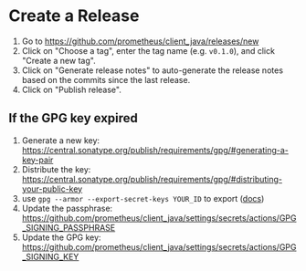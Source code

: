 # Create a Release

1. Go to <https://github.com/prometheus/client_java/releases/new>
2. Click on "Choose a tag", enter the tag name (e.g. `v0.1.0`), and click "Create a new tag".
3. Click on "Generate release notes" to auto-generate the release notes based on the commits since
   the last release.
4. Click on "Publish release".

## If the GPG key expired

1. Generate a new key:
   <https://central.sonatype.org/publish/requirements/gpg/#generating-a-key-pair>
2. Distribute the
   key: <https://central.sonatype.org/publish/requirements/gpg/#distributing-your-public-key>
3. use `gpg --armor --export-secret-keys YOUR_ID` to
   export ([docs](https://github.com/actions/setup-java/blob/main/docs/advanced-usage.md#gpg))
4. Update the
   passphrase: <https://github.com/prometheus/client_java/settings/secrets/actions/GPG_SIGNING_PASSPHRASE> <!-- editorconfig-checker-disable-line -->
5. Update the GPG
   key: <https://github.com/prometheus/client_java/settings/secrets/actions/GPG_SIGNING_KEY>
